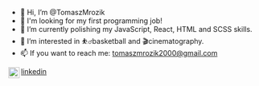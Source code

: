 - 👋 Hi, I’m @TomaszMrozik
- 💼 I'm looking for my first programming job!
- 🌱 I’m currently polishing my JavaScript, React, HTML and SCSS skills.
- 👀 I’m interested in ⛹️‍♂️basketball and 🎬cinematography.
- 📫 If you want to reach me: tomaszmrozik2000@gmail.com

<img align="left" alt="Toamsz Mrozik | LinkedIn" width="22px" src="https://cdn.jsdelivr.net/npm/simple-icons@v3/icons/linkedin.svg" /> [linkedin]

<!---
TomaszMrozik/TomaszMrozik is a ✨ special ✨ repository because its `README.md` (this file) appears on your GitHub profile.
You can click the Preview link to take a look at your changes.
--->
[linkedin]: https://www.linkedin.com/in/i-am-tomasz-mrozik/
